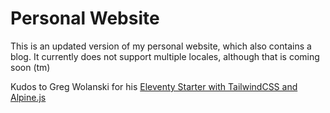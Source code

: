 # Personal Website 

This is an updated version of my personal website, which also contains a blog.
It currently does not support multiple locales, although that is coming soon (tm)

Kudos to Greg Wolanski for his [Eleventy Starter with TailwindCSS and Alpine.js](https://css-tricks.com/eleventy-starter-with-tailwind-css-alpine-js/)